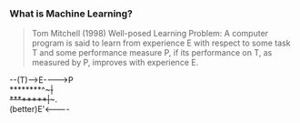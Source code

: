 ### What is Machine Learning?

> Tom Mitchell (1998) Well-posed Learning Problem: A computer program is said to learn from experience E with respect to some task T and some performance measure P, if its performance on T, as measured by P, improves with experience E. 

--(T)-->E---->P<br>
********^~~~~~|<br>
********|~~~~~.<br>
(better)E'<----<br>
